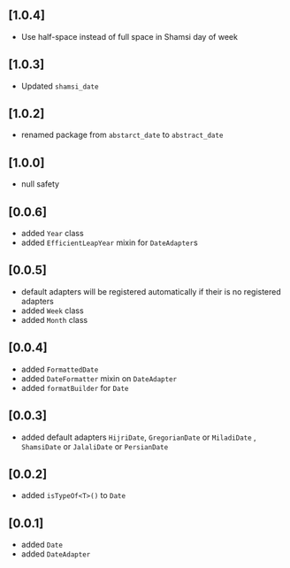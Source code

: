 ## [1.0.4]
- Use half-space instead of full space in Shamsi day of week

## [1.0.3]
- Updated `shamsi_date`

## [1.0.2]
- renamed package from `abstarct_date` to `abstract_date`

## [1.0.0]
- null safety

## [0.0.6]
- added `Year` class
- added `EfficientLeapYear` mixin for `DateAdapter`s

## [0.0.5]
- default adapters will be registered automatically if their is no registered adapters
- added `Week` class
- added `Month` class

## [0.0.4]
- added `FormattedDate`
- added `DateFormatter` mixin on `DateAdapter`
- added `formatBuilder` for `Date`

## [0.0.3]
- added default adapters `HijriDate`,
 `GregorianDate` or `MiladiDate` ,
  `ShamsiDate` or `JalaliDate` or `PersianDate`

## [0.0.2]
- added `isTypeOf<T>()` to `Date`

## [0.0.1]
- added `Date`
- added `DateAdapter`

